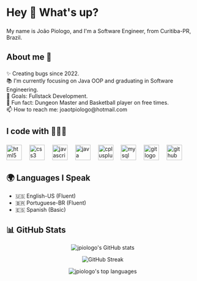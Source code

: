 <h1 align="left">Hey 👋 What's up?</h1>

###

<p align="left">My name is João Piologo, and I'm a Software Engineer, from Curitiba-PR, Brazil.</p>

###

<h2 align="left">About me 🚀</h2>

###

<p align="left">✨ Creating bugs since 2022.<br>📚 I'm currently focusing on Java OOP and graduating in Software Engineering.<br>🎯 Goals: Fullstack Development.<br>🎲 Fun fact: Dungeon Master and Basketball player on free times.<br>📫 How to reach me: joaotpiologo@hotmail.com</p>

###

<h2 align="left">I code with 👨🏼‍💻</h2>

###

<div align="left">
  <img src="https://cdn.jsdelivr.net/gh/devicons/devicon/icons/html5/html5-original.svg" height="40" alt="html5 logo"  />
  <img width="12" />
  <img src="https://cdn.jsdelivr.net/gh/devicons/devicon/icons/css3/css3-original.svg" height="40" alt="css3 logo"  />
  <img width="12" />
  <img src="https://cdn.jsdelivr.net/gh/devicons/devicon/icons/javascript/javascript-original.svg" height="40" alt="javascript logo"  />
  <img width="12" />
  <img src="https://cdn.jsdelivr.net/gh/devicons/devicon/icons/java/java-original.svg" height="40" alt="java logo"  />
  <img width="12" />
  <img src="https://cdn.jsdelivr.net/gh/devicons/devicon/icons/cplusplus/cplusplus-original.svg" height="40" alt="cplusplus logo"  />
  <img width="12" />
  <img src="https://cdn.jsdelivr.net/gh/devicons/devicon/icons/mysql/mysql-original.svg" height="40" alt="mysql logo"  />
  <img width="12" />
  <img src="https://cdn.jsdelivr.net/gh/devicons/devicon/icons/git/git-original.svg" height="40" alt="git logo"  />
  <img width="12" />
  <img src="https://cdn.jsdelivr.net/gh/devicons/devicon/icons/github/github.svg" height="40" alt="github logo"  />
</div>

###

## 🌍 Languages I Speak

- 🇺🇸 English-US (Fluent)
- 🇧🇷 Portuguese-BR (Fluent)
- 🇪🇸 Spanish (Basic)

###

## 📊 GitHub Stats

<p align="center">
  <img src="https://github-readme-stats.vercel.app/api?username=jpiologo&show_icons=true&theme=radical" alt="jpiologo's GitHub stats">
</p>

<p align="center">
  <img src="https://streak-stats.demolab.com?user=jpiologo&theme=radical" alt="GitHub Streak">
</p>

<p align="center">
  <img src="https://github-readme-stats.vercel.app/api/top-langs/?username=jpiologo&layout=compact&theme=radical" alt="jpiologo's top languages">
</p>

###
